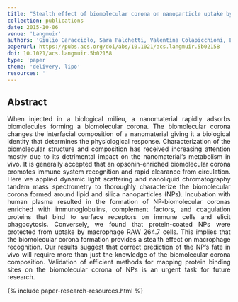 ```yaml
---
title: "Stealth effect of biomolecular corona on nanoparticle uptake by immune cells"
collection: publications
date: 2015-10-06
venue: 'Langmuir'
authors: 'Giulio Caracciolo, Sara Palchetti, Valentina Colapicchioni, Luca Digiacomo, Daniela Pozzi, Anna Laura Capriotti, Giorgia La Barbera, Aldo Laganà'
paperurl: https://pubs.acs.org/doi/abs/10.1021/acs.langmuir.5b02158
doi: 10.1021/acs.langmuir.5b02158
type: 'paper'
theme: 'delivery, lipo'
resources: ''
---
```


<h2> Abstract </h2>
<p align= "justify">
When injected in a biological milieu, a nanomaterial rapidly adsorbs biomolecules forming a biomolecular corona. The biomolecular corona changes the interfacial composition of a nanomaterial giving it a biological identity that determines the physiological response. Characterization of the biomolecular structure and composition has received increasing attention mostly due to its detrimental impact on the nanomaterial’s metabolism in vivo. It is generally accepted that an opsonin-enriched biomolecular corona promotes immune system recognition and rapid clearance from circulation. Here we applied dynamic light scattering and nanoliquid chromatography tandem mass spectrometry to thoroughly characterize the biomolecular corona formed around lipid and silica nanoparticles (NPs). Incubation with human plasma resulted in the formation of NP-biomolecular coronas enriched with immunoglobulins, complement factors, and coagulation proteins that bind to surface receptors on immune cells and elicit phagocytosis. Conversely, we found that protein-coated NPs were protected from uptake by macrophage RAW 264.7 cells. This implies that the biomolecular corona formation provides a stealth effect on macrophage recognition. Our results suggest that correct prediction of the NP’s fate in vivo will require more than just the knowledge of the biomolecular corona composition. Validation of efficient methods for mapping protein binding sites on the biomolecular corona of NPs is an urgent task for future research.


{% include paper-research-resources.html %}
